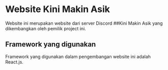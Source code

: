 # Website Kini Makin Asik

Website ini merupakan website dari server Discord ##Kini Makin Asik yang dikembangkan oleh pemilik project ini.

## Framework yang digunakan

Framework yang digunakan dalam pengembangan website ini adalah React.js.
